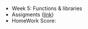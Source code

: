 - Week 5: Functions & libraries
- Assigments ([link](https://coursera.cs.princeton.edu/introcs/assignments/functions/specification.php))
- HomeWork Score: 